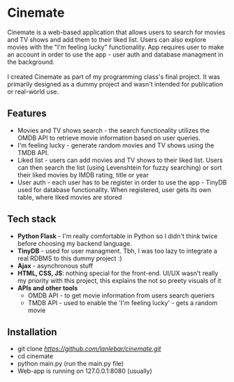 # Cinemate
Cinemate is a web-based application that allows users to search for movies and TV shows and add them to their liked list. Users can also explore movies with the "I'm feeling lucky" functionality. App requires user to make an account in order to use the app - user auth and database managment in the background. \
\
I created Cinemate as part of my programming class's final project. It was primarily designed as a dummy project and wasn't intended for publication or real-world use.

## Features
- Movies and TV shows search - the search functionality utilizes the OMDB API to retrieve movie information based on user queries.
- I'm feeling lucky - generate random movies and TV shows using the TMDB API.
- Liked list - users can add movies and TV shows to their liked list. Users can then search the list (using Levenshtein for fuzzy searching) or sort their liked movies by IMDB rating, title or year
- User auth - each user has to be register in order to use the app - TinyDB used for database functionality. When registered, user gets its own table, where liked movies are stored

## Tech stack
- **Python Flask** -  I'm really comfortable in Python so I didn't think twice before choosing my backend language.
- **TinyDB** - used for user managment. Tbh, I was too lazy to integrate a real RDBMS to this dummy project :)
- **Ajax** - asynchronous stuff
- **HTML, CSS, JS**: nothing special for the front-end. UI/UX wasn't really my priority with this project, this explains the not so preety visuals of it
- **APIs and other tools**
  - OMDB API - to get movie information from users search queriers
  - TMDB API - used to enable the 'I'm feeling lucky' - gets a random movie

## Installation
- git clone *https://github.com/lanlebar/cinemate.git*
- cd cinemate
- python main.py (run the main.py file)
- Web-app is running on 127.0.0.1:8080 (usually)
